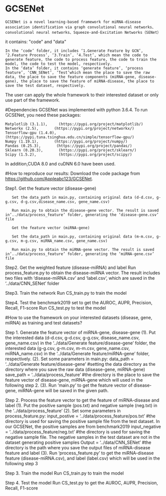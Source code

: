 # GCSENet

    GCSENet is a novel learning-based framework for miRNA-disease association identification via graph convolutional neural networks、convolutional neural networks、Squeeze-and-Excitation Networks（SENet）

it contains: "code" and "data"

    In the ‘code’ folder, it includes ‘1.Generate Feature by GCN’, ‘2.Feature Process’, ‘3.Train’, ‘4.Test’, which mean the code to generate feature, the code to process feature, the code to train the model, the code to test the model, respectively.
    In the ‘data’ folder, it contains ‘generate feature’, ‘process feature’, ‘CNN_SENet’, ‘Test’which mean the place to save the raw data, the place to save the feature components (miRNA-gene, disease-gene), the place to save the feature of miRNA-disease, the place to save the test dataset, respectively.

The user can apply the whole framework to their interested dataset or only use part of the framework.

#Dependencies
GCSENet was implemented with python 3.6.4. To run GCSENet, you need these packages:

    Matplotlib (3.1.1),     (https://pypi.org/project/matplotlib/)
    Networkx (2.5),       (https://pypi.org/project/networkx/)
    Tensorflow-gpu (1.4.0), (https://pypi.tuna.tsinghua.edu.cn/simple/tensorflow-gpu/)
    Numpy (1.19.1),       (https://pypi.org/project/numpy/)
    Pandas (0.25.3),       (https://pypi.org/project/pandas/)
    Sklearn (0.20.3),       (https://pypi.org/project/sklearn/)
    Scipy (1.5.2),          (https://pypi.org/project/scipy/)

In addition,CUDA 8.0 and cuDNN 6.0 have been used.

#How to reproduce our results:
Download the code package from https://github.com/Appleabc123/GCSENet.

Step1. Get the feature vector (disease-gene)

       Set the data_path in main.py, containing original data (d-d.csv, g-g.csv, d-g.csv,disease_name.csv, gene_name.csv)
       
       Run main.py to obtain the disease-gene vector. The result is saved in‘../data/process_feature’ folder, generating the ‘disease-gene.csv’ file
       
       Get the feature vector (miRNA-gene)
       
       Set the data_path in main.py, containing original data (m-m.csv, g-g.csv, m-g.csv, miRNA_name.csv, gene_name.csv)
       
       Run main.py to obtain the miRNA-gene vector. The result is saved in‘../data/process_feature’ folder, generating the ‘miRNA-gene.csv’ file

Step2. Get the weighted feature (disease-miRNA) and label
       Run process_feature.py to obtain the disease-miRNA vector. The result includes two files with ‘disease-miRNA.csv’ and ‘label.csv’, which are saved in the ‘../data/CNN_SENet’ folder

Step3. Train the network
       Run CS_train.py to train the model

Step4. Test the benchmark2019 set to get the AUROC, AUPR, Precision, Recall, F1-score
       Run CS_test.py to test the model

#How to use the framework on your interested datasets (disease, gene, miRNA) as training and test datasets?

Step 1. Generate the feature vector of miRNA-gene, disease-gene
    (1). Put the interested data (d-d.csv, g-d.csv, g-g.csv, disease_name.csv, gene_name.csv) in the ‘../data/Generate feature/disease-gene’ folder, the interested data (g-g.csv, g-m.csv, m-m.csv, gene_name.csv, miRNA_name.csv) in the ‘../data/Generate feature/miRNA-gene’ folder, respectively.
    (2). Set some parameters in main.py:
         data_path = ‘../data/Generate feature/disease-gene’ #setting the data directory as the directory where you save the raw data (disease-gene, miRNA-gene)
         save_path = ‘../data/process_feature’  #the directory is the place to save the feature vector of disease-gene, miRNA-gene which will used in the following step 2.
    (3). Run ‘main.py’ to get the feature vector of disease-gene, miRNA-gene will be saved in the given path.

Step 2. Process the feature vector to get the feature of miRNA-disease and label
    (1). Put the positive sample (pos.txt) and negative sample (neg.txt) in the ‘../data/process_feature’
    (2). Set some parameters in process_feature.py:
         input_postive = ‘../data/process_feature/pos.txt’ #the directory is used for saving the positive sample file from the test dataset. In our GCSENet, the positive samples are from benchmark2019
         input_negative = ‘../data/process_feature/neg.txt’ #the directory is used for saving the negative sample file. The negative samples in the test dataset are not in the dataset generating positive samples
         Output = ‘../data/CNN_SENet’ #the directory is the path where you save the output files of miRNA-disease feature and label
    (3). Run ‘process_feature.py’ to get the miRNA-disease feature (disease-miRNA.csv), and label (label.csv) which will be used in the following step 3

Step 3. Train the model
    Run CS_train.py to train the model

Step 4. Test the model
    Run CS_test.py to get the AUROC, AUPR, Precision, Recall, F1-score

